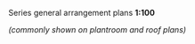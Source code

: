 <span class="transform-to-uppercase">Series general arrangement plans **1:100**</span>

_(commonly shown on plantroom and roof plans)_